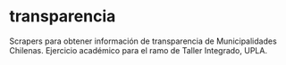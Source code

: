 # transparencia
Scrapers para obtener información de transparencia de Municipalidades Chilenas. Ejercicio académico para el ramo de Taller Integrado, UPLA.

